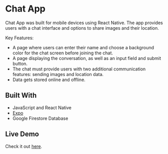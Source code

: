 # Chat App

Chat App was built for mobile devices using React Native. The app
provides users with a chat interface and options to share images and their
location.

Key Features:

- A page where users can enter their name and choose a background color for the chat screen before joining the chat.
- A page displaying the conversation, as well as an input field and submit button.
- The chat must provide users with two additional communication features: sending images and location data.
- Data gets stored online and offline.

## Built With

- JavaScript and React Native
- [Expo](https://expo.dev/)
- Google Firestore Database

## Live Demo

Check it out [here]().

